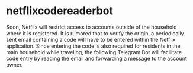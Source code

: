 # netflixcodereaderbot
Soon, Netflix will restrict access to accounts outside of the household where it is registered. It is rumored that to verify the origin, a periodically sent email containing a code will have to be entered within the Netflix application.
Since entering the code is also required for residents in the main household while traveling, the following Telegram Bot will facilitate code entry by reading the email and forwarding a message to the account owner.
